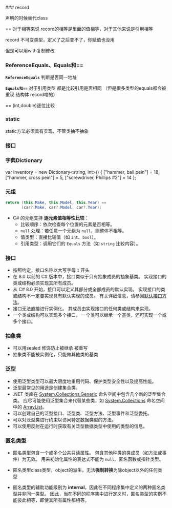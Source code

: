 ﻿﻿﻿### ﻿record 

声明的时候替代class

== 对于相等来说 record的相等是里面的值相等，对于其他来说是引用相等

record 不可变类型，定义了之后变不了，你赋值也没用

但是可以用with复制修改

### ReferenceEquals、Equals和==

**`ReferenceEquals`**  判断是否同一地址

**`Equals和==`**
对于引用类型 都是比较引用是否相同  （但是很多类型的equals都会被重现 结构体 record啥的）

== (int,double)逐位比较



### static

static方法必须具有实现，不管类抽不抽象



### 接口


### 字典Dictionary
  var inventory = new Dictionary<string, int>()
  {
      ["hammer, ball pein"] = 18,
      ["hammer, cross pein"] = 5,
      ["screwdriver, Phillips #2"] = 14
  };


### 元组

```C#
return (this.Make, this.Model, this.Year) == 
       (car?.Make, car?.Model, car?.Year);
```

- C# 的元组支持 **逐元素值相等性比较**：
  - 比较顺序：依次检查每个位置的元素是否相等。
  - `null` 处理：若任意一个元组为 `null`，则整体不相等。
  - 值类型：直接比较值（如 `int`、`bool`）。
  - 引用类型：调用它们的 `Equals` 方法（如 `string` 比较内容）。

### 接口
- 按照约定，接口名称以大写字母 `I` 开头
- 在 8.0 以前的 C# 版本中，接口类似于只有抽象成员的抽象基类。 实现接口的类或结构必须实现其所有成员。
- 从 C# 8.0 开始，接口可以定义其部分或全部成员的默认实现。 实现接口的类或结构不一定要实现具有默认实现的成员。 有关详细信息，请参阅[默认接口方法](https://learn.microsoft.com/zh-cn/dotnet/csharp/advanced-topics/interface-implementation/default-interface-methods-versions)。
- 接口无法直接进行实例化。 其成员由实现接口的任何类或结构来实现。
- 一个类或结构可以实现多个接口。 一个类可以继承一个基类，还可实现一个或多个接口。

### 抽象类

- 可以用sealed 修饰防止被继承 被重写
- 抽象类不能被实例化，只能做其他类的基类




### 泛型

- 使用泛型类型可以最大限度地重用代码、保护类型安全性以及提高性能。
- 泛型最常见的用途是创建集合类。
- .NET 类库在 [System.Collections.Generic](https://learn.microsoft.com/zh-cn/dotnet/api/system.collections.generic) 命名空间中包含几个新的泛型集合类。 应尽可能使用泛型集合来代替某些类，如 [System.Collections](https://learn.microsoft.com/zh-cn/dotnet/api/system.collections) 命名空间中的 [ArrayList](https://learn.microsoft.com/zh-cn/dotnet/api/system.collections.arraylist)。
- 可以创建自己的泛型接口、泛型类、泛型方法、泛型事件和泛型委托。
- 可以对泛型类进行约束以访问特定数据类型的方法。
- 可以使用反射在运行时获取有关泛型数据类型中使用的类型的信息。



### 匿名类型

- 匿名类型包含一个或多个公共只读属性。 包含其他种类的类成员（如方法或事件）为无效。 用来初始化属性的表达式不能为 `null`、匿名函数或指针类型。


- 匿名类型class类型，object的派生，无法**强制转换**为除object以外的任何类型


- 匿名类型的辅助功能级别为 **internal**，因此在不同程序集中定义的两种匿名类型并非同一类型。 因此，当在不同的程序集中进行定义时，匿名类型的实例不能彼此相等，即使其所有属性都相等。